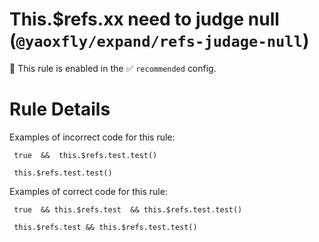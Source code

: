 # This.$refs.xx need to judge null (`@yaoxfly/expand/refs-judage-null`)

💼 This rule is enabled in the ✅ `recommended` config.

<!-- end auto-generated rule header -->

# Rule Details

Examples of incorrect code for this rule:

```
 true  &&  this.$refs.test.test()
```

```
 this.$refs.test.test()
```

Examples of correct code for this rule:


```
 true  && this.$refs.test  && this.$refs.test.test()
```

```
 this.$refs.test && this.$refs.test.test()
```